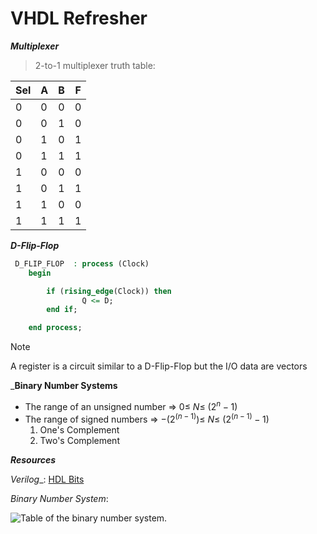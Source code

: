 # VHDL Refresher  

___Multiplexer___ 

> 2-to-1 multiplexer truth table:

|Sel|A|B|F|
|---|---|---|---|
|0|0|0|0|
|0|0|1|0|
|0|1|0|1|
|0|1|1|1|
|1|0|0|0|
|1|0|1|1|
|1|1|0|0|
|1|1|1|1|

___D-Flip-Flop___

```vhdl 
 D_FLIP_FLOP  : process (Clock)
    begin

        if (rising_edge(Clock)) then
                Q <= D;  
        end if;

    end process;  

```

> [!Note]
> A register is a circuit similar to a D-Flip-Flop but the I/O data are vectors

___Binary Number Systems__

- The range of an unsigned number => $0 \leq\ N \leq\ (2^n-1)$
- The range of signed numbers => $-(2^(n-1)) \leq\ N \leq\ (2^(n-1)-1)$
    1. One's Complement
    2. Two's Complement

___Resources___

_Verilog__: [HDL Bits](https://hdlbits.01xz.net/wiki/Main_Page)

_Binary Number System_: 

![Table of the binary number system.](/docs/assets/twos-comp-table.svg)
